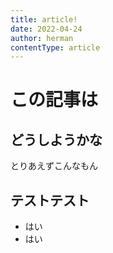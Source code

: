 ```yaml
---
title: article!
date: 2022-04-24
author: herman
contentType: article
---
```


# この記事は
## どうしようかな
とりあえずこんなもん
## テストテスト
- はい
- はい
